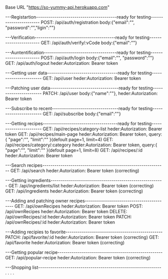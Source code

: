 Base URL "https://so-yummy-api.herokuapp.com"

---Registartion----------------------------------------ready for testing-----------------------
POST: /api/auth/registration body:{"email":"", "password":"","ligin":""}

---Verification----------------------------------------ready for testing-----------------------
GET: /api/auth/verify/:vCode body:{"email":""}

---Auntentification------------------------------------ready for testing-----------------------
POST: /api/auth/login body:{"email":"", "password":""}
GET: /api/auth/logout heder:Autorization: Bearer token

---Getting user data-----------------------------------ready for testing-----------------------
GET: /api/user heder:Autorization: Bearer token

---Patching user data----------------------------------ready for testing-----------------------
PATCH: /api/user body:{"name":""}, heder:Autorization: Bearer token

---Subscribe to recent---------------------------------ready for testing-----------------------
GET: /api/subscribe body:{"email":""}

---Getting recipes-------------------------------------ready for testing-----------------------
GET: /api/recipes/category-list heder:Autorization: Bearer token
GET: /api/recipes/main-page heder:Autorization: Bearer token, query:{ "page":"", "limit":"" }(defoult page=1, limit=4)
GET: /api/recipes/category/:category heder:Autorization: Bearer token, query:{ "page":"", "limit":"" }(defoult page=1, limit=8)
GET: /api/recipes/:id heder:Autorization: Bearer token

---Search recipes-------------------------------------------------------------
GET: /api/search heder:Autorization: Bearer token (correcting)

---Getting ingredients--------------------------------------------------------
GET: /api/ingredients/list heder:Autorization: Bearer token (correcting)
GET: /api/ingredients heder:Autorization: Bearer token (correcting)

---Adding and patching owner recipes------------------------------------------
GET: /api/ownRecipes heder:Autorization: Bearer token
POST: /api/ownRecipes heder:Autorization: Bearer token
DELETE: /api/ownRecipes/:id heder:Autorization: Bearer token
PATCH: /api/ownRecipes/:id heder:Autorization: Bearer token

---Adding recipies to favorite------------------------------------------------
PATCH: /api/favorite/:id heder:Autorization: Bearer token (correcting)
GET: /api/favorite heder:Autorization: Bearer token (correcting)

---Getting popular recipe----------------------------------------------------
GET: /api/popular-recipe heder:Autorization: Bearer token (correcting)

---Shopping list-------------------------------------------------------------
.
.
.
.
